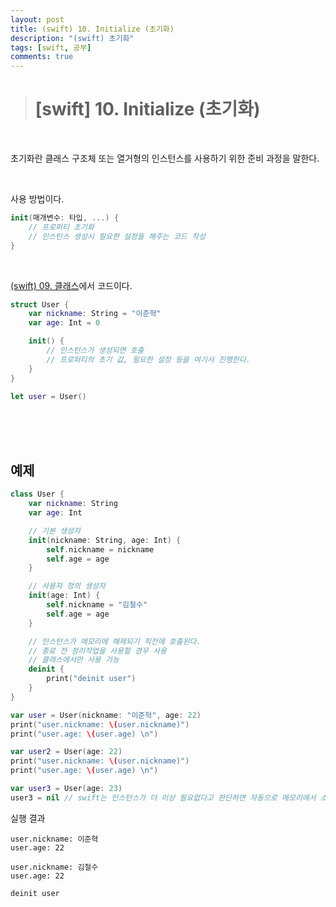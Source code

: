 ```yaml
---
layout: post
title: (swift) 10. Initialize (초기화)
description: "(swift) 초기화"
tags: [swift, 공부]
comments: true
---
```


> # [swift] 10. Initialize (초기화)

<br>

초기화란 클래스 구조체 또는 열거형의 인스턴스를 사용하기 위한 준비 과정을 말한다.  

<br>

사용 방법이다.
``` swift
init(매개변수: 타입, ...) {
    // 프로퍼티 초기화
    // 인스턴스 생성시 필요한 설정들 해주는 코드 작성
}
```

<br>

[(swift) 09. 클래스](https://wnsgur9137.github.io/swift_09_class/)에서 코드이다.  
``` swift
struct User {
    var nickname: String = "이준혁"
    var age: Int = 0

    init() {
        // 인스턴스가 생성되면 호출
        // 프로퍼티의 초기 값, 필요한 설정 등을 여기서 진행한다.
    }
}

let user = User()
```

<br>
<br>
<br>

## 예제

``` swift
class User {
    var nickname: String
    var age: Int

    // 기본 생성자
    init(nickname: String, age: Int) {
        self.nickname = nickname
        self.age = age
    }

    // 사용자 정의 생성자
    init(age: Int) {
        self.nickname = "김철수"
        self.age = age
    }

    // 인스턴스가 메모리에 해제되기 직전에 호출된다.
    // 종료 전 정리작업을 사용할 경우 사용
    // 클래스에서만 사용 가능
    deinit {
        print("deinit user")
    }
}

var user = User(nickname: "이준혁", age: 22)
print("user.nickname: \(user.nickname)")
print("user.age: \(user.age) \n")

var user2 = User(age: 22)
print("user.nickname: \(user.nickname)")
print("user.age: \(user.age) \n")

var user3 = User(age: 23)
user3 = nil // swift는 인스턴스가 더 이상 필요없다고 판단하면 자동으로 메모리에서 소멸시킨다.
```

실행 결과  
```
user.nickname: 이준혁
user.age: 22

user.nickname: 김철수
user.age: 22

deinit user
```